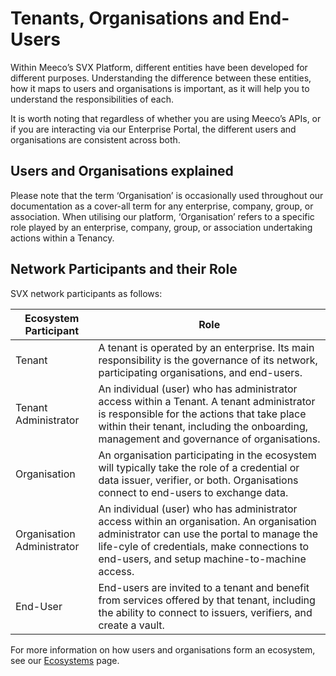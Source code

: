 # Tenants, Organisations and End-Users

Within Meeco’s SVX Platform, different entities have been developed for different purposes. Understanding the difference between these entities, how it maps to users and organisations is important, as it will help you to understand the responsibilities of each.

It is worth noting that regardless of whether you are using Meeco’s APIs, or if you are interacting via our Enterprise Portal, the different users and organisations are consistent across both.

## Users and Organisations explained

Please note that the term ‘Organisation’ is occasionally used throughout our documentation as a cover-all term for any enterprise, company, group, or association. When utilising our platform, ‘Organisation’ refers to a specific role played by an enterprise, company, group, or association undertaking actions within a Tenancy.

## Network Participants and their Role

SVX network participants as follows:

| Ecosystem Participant |  Role |
| -- | -- |
| Tenant | A tenant is operated by an enterprise. Its main responsibility is the governance of its network, participating organisations, and end-users.
| Tenant Administrator | An individual (user) who has administrator access within a Tenant. A tenant administrator is responsible for the actions that take place within their tenant, including the onboarding, management and governance of organisations.
| Organisation | An organisation participating in the ecosystem will typically take the role of a credential or data issuer, verifier, or both. Organisations connect to end-users to exchange data.
| Organisation Administrator | An individual (user) who has administrator access within an organisation. An organisation administrator can use the portal to manage the life-cyle of credentials, make connections to end-users, and setup machine-to-machine access.
| End-User | End-users are invited to a tenant and benefit from services offered by that tenant, including the ability to connect to issuers, verifiers, and create a vault.

For more information on how users and organisations form an ecosystem, see our [Ecosystems](../concepts/ecosystems.md) page.